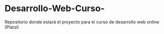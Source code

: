 # Desarrollo-Web-Curso-
Repositorio donde estará el proyecto para el curso de desarrollo web online (Platzi)

